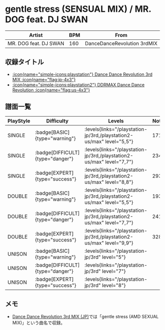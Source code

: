 # gentle stress (SENSUAL MIX) / MR. DOG feat. DJ SWAN

|Artist|BPM|From|
|------|---|----|
|MR. DOG feat. DJ SWAN|160|DanceDanceRevolution 3rdMIX|

## 収録タイトル

- [:icon{name="simple-icons:playstation"} Dance Dance Revolution 3rd MIX :icon{name="flag:jp-4x3"}](/playstation-jp/3rd)
- [:icon{name="simple-icons:playstation2"} DDRMAX Dance Dance Revolution :icon{name="flag:us-4x3"}](/playstation2-us/max)

## 譜面一覧

|PlayStyle|Difficulty|Levels|Notes|Movie|
|---------|----------|------|-----|-----|
|SINGLE| :badge[BASIC]{type="warning"}| :levels{links="/playstation-jp/3rd,/playstation2-us/max" level="5,5"}|171/0||
|SINGLE| :badge[DIFFICULT]{type="danger"}| :levels{links="/playstation-jp/3rd,/playstation2-us/max" level="7,7"}|234/0||
|SINGLE| :badge[EXPERT]{type="success"}| :levels{links="/playstation-jp/3rd,/playstation2-us/max" level="8,8"}|293/0||
|DOUBLE| :badge[BASIC]{type="warning"}| :levels{links="/playstation-jp/3rd,/playstation2-us/max" level="5,5"}|193/0||
|DOUBLE| :badge[DIFFICULT]{type="danger"}| :levels{links="/playstation-jp/3rd,/playstation2-us/max" level="7,7"}|241/0||
|DOUBLE| :badge[EXPERT]{type="success"}| :levels{links="/playstation-jp/3rd,/playstation2-us/max" level="9,9"}|328/0||
|UNISON| :badge[BASIC]{type="warning"}| :levels{links="/playstation-jp/3rd" level="5"}|||
|UNISON| :badge[DIFFICULT]{type="danger"}| :levels{links="/playstation-jp/3rd" level="7"}|||
|UNISON| :badge[EXPERT]{type="success"}| :levels{links="/playstation-jp/3rd" level="8"}|||

## メモ

- [Dance Dance Revolution 3rd MIX (JP)](/playstation-jp/3rd)では「gentle stress (AMD SEXUAL MIX)」という曲名で収録。
